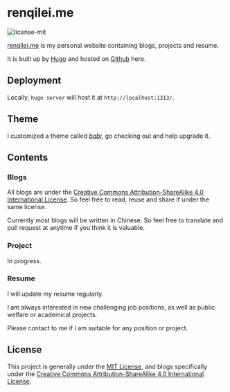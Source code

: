 # renqilei.me

![license-mit](https://img.shields.io/github/license/mashape/apistatus.svg)

[renqilei.me](https://renqilei.me) is my personal website containing blogs, projects and resume.

It is built up by [Hugo](https://gohugo.io/) and hosted on [Github](https://github.com/RenQilei/renqilei.me) here.

## Deployment

Locally, ```hugo server``` will host it at ```http://localhost:1313/```.

## Theme

I customized a theme called [*babi*](https://github.com/RenQilei/hugo-theme-babi), go checking out and help upgrade it.

## Contents

### Blogs

All blogs are under the [Creative Commons Attribution-ShareAlike 4.0 International License](https://creativecommons.org/licenses/by-sa/4.0/). So feel free to read, reuse and share if under the same license.

Currently most blogs will be written in Chinese. So feel free to translate and pull request at anytime if you think it is valuable.

### Project

In progress.

### Resume

I will update my resume regularly. 

I am always interested in new challenging job positions, as well as public welfare or academical projects.

Please contact to me if I am suitable for any position or project.

## License

This project is generally under the [MIT License](LICENSE), and blogs specifically under the [Creative Commons Attribution-ShareAlike 4.0 International License](https://creativecommons.org/licenses/by-sa/4.0/).